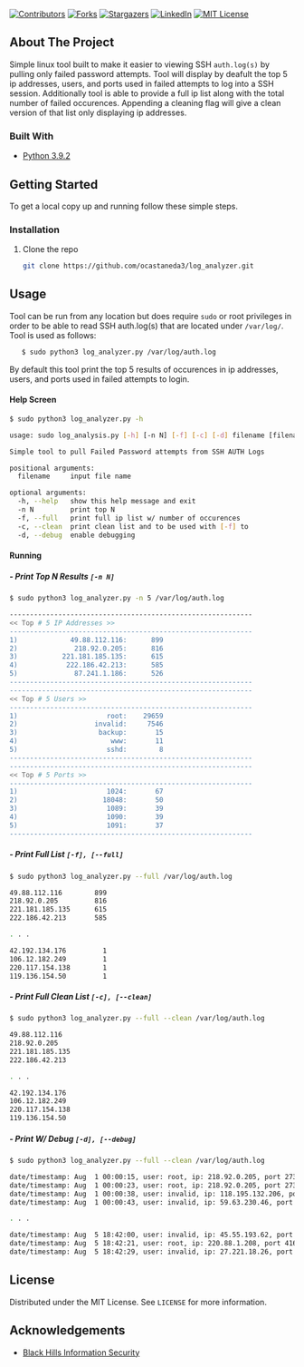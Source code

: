 <!-- PROJECT SHIELDS -->
[![Contributors][contributors-shield]][contributors-url]
[![Forks][forks-shield]][forks-url]
[![Stargazers][stars-shield]][stars-url]
[![LinkedIn][linkedin-shield]][linkedin-url]
[![MIT License][license-shield]][license-url]

<!-- ABOUT THE PROJECT -->
## About The Project

Simple linux tool built to make it easier to viewing SSH ```auth.log(s)``` by pulling only failed password attempts. Tool will display by deafult the top 5 ip addresses, users, and ports used in failed attempts to log into a SSH session. Additionally tool is able to provide a full ip list along with the total number of failed occurences. Appending a cleaning flag will give a clean version of that list only displaying ip addresses. 


### Built With

* [Python 3.9.2](https://www.python.org/downloads/)


<!-- GETTING STARTED -->
## Getting Started

To get a local copy up and running follow these simple steps.

### Installation

1. Clone the repo
   ```sh
   git clone https://github.com/ocastaneda3/log_analyzer.git
   ```

<!-- USAGE EXAMPLES -->
## Usage

Tool can be run from any location but does require ```sudo``` or root privileges in order to be able to read SSH auth.log(s) that are located under ```/var/log/```. Tool is used as follows:
   ```sh 
      $ sudo python3 log_analyzer.py /var/log/auth.log
   ```
By default this tool print the top 5 results of occurences in ip addresses, users, and ports used in failed attempts to login.

#### Help Screen 
   ```sh
   $ sudo python3 log_analyzer.py -h

   usage: sudo log_analysis.py [-h] [-n N] [-f] [-c] [-d] filename [filename ...]

   Simple tool to pull Failed Password attempts from SSH AUTH Logs

   positional arguments:
     filename     input file name

   optional arguments:
     -h, --help   show this help message and exit
     -n N         print top N
     -f, --full   print full ip list w/ number of occurences
     -c, --clean  print clean list and to be used with [-f] to
     -d, --debug  enable debugging

   ```

#### Running

##### - Print Top N Results ```[-n N]```
   ```sh
   $ sudo python3 log_analyzer.py -n 5 /var/log/auth.log

   ------------------------------------------------------------
   << Top # 5 IP Addresses >>
   ------------------------------------------------------------
   1)             49.88.112.116:      899
   2)              218.92.0.205:      816
   3)           221.181.185.135:      615
   4)            222.186.42.213:      585
   5)              87.241.1.186:      526
   ------------------------------------------------------------
   ------------------------------------------------------------
   << Top # 5 Users >>
   ------------------------------------------------------------
   1)                      root:    29659
   2)                   invalid:     7546
   3)                    backup:       15
   4)                       www:       11
   5)                      sshd:        8
   ------------------------------------------------------------
   ------------------------------------------------------------
   << Top # 5 Ports >>
   ------------------------------------------------------------
   1)                      1024:       67
   2)                     18048:       50
   3)                      1089:       39
   4)                      1090:       39
   5)                      1091:       37
   ------------------------------------------------------------
   ```
   
##### - Print Full List ```[-f], [--full]```
   ```sh
   $ sudo python3 log_analyzer.py --full /var/log/auth.log

   49.88.112.116        899
   218.92.0.205         816
   221.181.185.135      615
   222.186.42.213       585

   . . .

   42.192.134.176         1
   106.12.182.249         1
   220.117.154.138        1
   119.136.154.50         1
   ```
 
##### - Print Full Clean List ```[-c], [--clean]```
   ```sh
   $ sudo python3 log_analyzer.py --full --clean /var/log/auth.log

   49.88.112.116
   218.92.0.205
   221.181.185.135
   222.186.42.213

   . . . 

   42.192.134.176
   106.12.182.249
   220.117.154.138
   119.136.154.50
   ```
  
  ##### - Print W/ Debug ```[-d], [--debug]```
   ```sh
   $ sudo python3 log_analyzer.py --full --clean /var/log/auth.log

   date/timestamp: Aug  1 00:00:15, user: root, ip: 218.92.0.205, port 27348
   date/timestamp: Aug  1 00:00:23, user: root, ip: 218.92.0.205, port 27348
   date/timestamp: Aug  1 00:00:38, user: invalid, ip: 118.195.132.206, port 57754
   date/timestamp: Aug  1 00:00:43, user: invalid, ip: 59.63.230.46, port 57910

   . . .

   date/timestamp: Aug  5 18:42:00, user: invalid, ip: 45.55.193.62, port 37152
   date/timestamp: Aug  5 18:42:21, user: root, ip: 220.88.1.208, port 41622
   date/timestamp: Aug  5 18:42:29, user: invalid, ip: 27.221.18.26, port 50646

   ```
   
<!-- LICENSE -->
## License

Distributed under the MIT License. See `LICENSE` for more information.

<!-- ACKNOWLEDGEMENTS -->
## Acknowledgements

* [Black Hills Information Security](https://www.youtube.com/watch?v=6j0zjmaYcXs&t=3241s)


<!-- MARKDOWN LINKS & IMAGES -->
<!-- https://www.markdownguide.org/basic-syntax/#reference-style-links -->
[contributors-shield]: https://img.shields.io/github/contributors/ocastaneda3/log_analyzer?style=for-the-badge
[contributors-url]: https://github.com/ocastaneda3/log_analyzer/graphs/contributors
[forks-shield]: https://img.shields.io/github/forks/ocastaneda3/log_analyzer?style=for-the-badge
[forks-url]: https://github.com/ocastaneda3/log_analyzer/network/members
[stars-shield]: https://img.shields.io/github/stars/ocastaneda3/log_analyzer?style=for-the-badge
[stars-url]: https://github.com/ocastaneda3/log_analyzer/stargazers
[linkedin-shield]: https://img.shields.io/badge/-LinkedIn-black.svg?style=for-the-badge&logo=linkedin&colorB=555
[linkedin-url]: https://linkedin.com/in/oscar-castaneda93/
[license-shield]: https://img.shields.io/github/license/ocastaneda3/log_analyzer?style=for-the-badge
[license-url]: https://github.com/ocastaneda3/log_analyzer/blob/main/LICENSE
